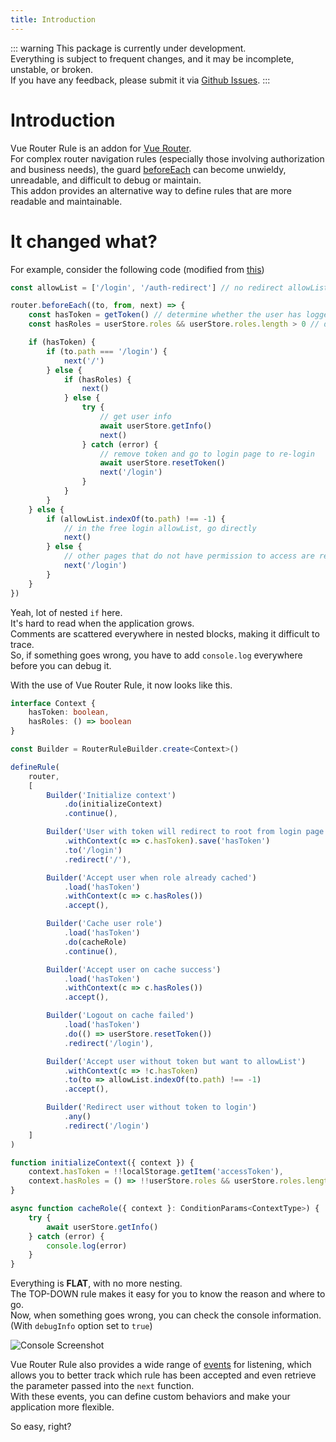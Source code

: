 ```yaml
---
title: Introduction
---
```


::: warning
This package is currently under development.  
Everything is subject to frequent changes, and it may be incomplete, unstable, or broken.  
If you have any feedback, please submit it via [Github Issues](https://github.com/emu-rabbit/vue-router-rule/issues).
:::

# Introduction
Vue Router Rule is an addon for [Vue Router](https://router.vuejs.org/).  
For complex router navigation rules (especially those involving authorization and business needs), the guard [beforeEach](https://router.vuejs.org/guide/advanced/navigation-guards.html#global-before-guards) can become unwieldy, unreadable, and difficult to debug or maintain.  
This addon provides an alternative way to define rules that are more readable and maintainable.

# It changed what?

For example, consider the following code (modified from [this](https://github.com/youlaitech/vue3-element-admin/blob/master/src/permission.ts))
```ts
const allowList = ['/login', '/auth-redirect'] // no redirect allowList

router.beforeEach((to, from, next) => {
    const hasToken = getToken() // determine whether the user has logged in
    const hasRoles = userStore.roles && userStore.roles.length > 0 // determine whether the user has obtained his permission roles through getInfo

    if (hasToken) {
        if (to.path === '/login') {
            next('/')
        } else {
            if (hasRoles) {
                next()
            } else {
                try {
                    // get user info
                    await userStore.getInfo()
                    next()
                } catch (error) {
                    // remove token and go to login page to re-login
                    await userStore.resetToken()
                    next('/login')
                }
            }
        }
    } else {
        if (allowList.indexOf(to.path) !== -1) {
            // in the free login allowList, go directly
            next()
        } else {
            // other pages that do not have permission to access are redirected to the login page.
            next('/login')
        }
    }
})
```

Yeah, lot of nested `if` here.  
It's hard to read when the application grows.  
Comments are scattered everywhere in nested blocks, making it difficult to trace.  
So, if something goes wrong, you have to add `console.log` everywhere before you can debug it.  

With the use of Vue Router Rule, it now looks like this.
```ts
interface Context {
    hasToken: boolean,
    hasRoles: () => boolean
}

const Builder = RouterRuleBuilder.create<Context>()

defineRule(
    router,
    [
        Builder('Initialize context')
            .do(initializeContext)
            .continue(),

        Builder('User with token will redirect to root from login page')
            .withContext(c => c.hasToken).save('hasToken')
            .to('/login')
            .redirect('/'),

        Builder('Accept user when role already cached')
            .load('hasToken')
            .withContext(c => c.hasRoles())
            .accept(),

        Builder('Cache user role')
            .load('hasToken')
            .do(cacheRole)
            .continue(),

        Builder('Accept user on cache success')
            .load('hasToken')
            .withContext(c => c.hasRoles())
            .accept(),

        Builder('Logout on cache failed')
            .load('hasToken')
            .do(() => userStore.resetToken())
            .redirect('/login'),

        Builder('Accept user without token but want to allowList')
            .withContext(c => !c.hasToken)
            .to(to => allowList.indexOf(to.path) !== -1)
            .accept(),

        Builder('Redirect user without token to login')
            .any()
            .redirect('/login')
    ]
)

function initializeContext({ context }) {
    context.hasToken = !!localStorage.getItem('accessToken'),
    context.hasRoles = () => !!userStore.roles && userStore.roles.length > 0
}

async function cacheRole({ context }: ConditionParams<ContextType>) {
    try {
        await userStore.getInfo()
    } catch (error) {
        console.log(error)
    }
}
```

Everything is **FLAT**, with no more nesting.  
The TOP-DOWN rule makes it easy for you to know the reason and where to go.  
Now, when something goes wrong, you can check the console information.  
(With `debugInfo` option set to `true`) 

![Console Screenshot](/images/console.png)

Vue Router Rule also provides a wide range of [events](./guides/event-bus.md) for listening, which allows you to better track which rule has been accepted and even retrieve the parameter passed into the `next` function.  
With these events, you can define custom behaviors and make your application more flexible.

So easy, right?

